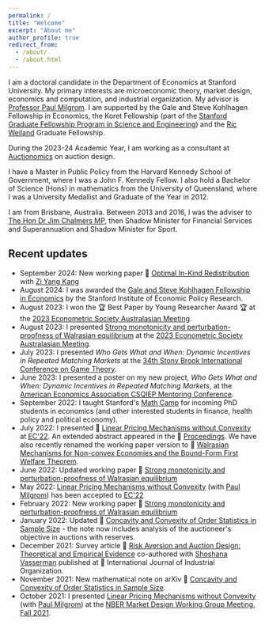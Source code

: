 ```yaml
---
permalink: /
title: "Welcome"
excerpt: "About me"
author_profile: true
redirect_from:
  - /about/
  - /about.html
---
```


I am a doctoral candidate in the Department of Economics at Stanford University. My primary interests are microeconomic theory, market design, economics and computation, and industrial organization. My advisor is [Professor Paul Milgrom](https://milgrom.people.stanford.edu/). I am supported by the Gale and Steve Kohlhagen Fellowship in Economics, the Koret Fellowship (part of the [Stanford Graduate Fellowship Program in Science and Engineering](https://vpge.stanford.edu/fellowships-funding/sgf/details)) and the [Ric Weiland](https://en.wikipedia.org/wiki/Ric_Weiland) Graduate Fellowship.

During the 2023-24 Academic Year, I am working as a consultant at [Auctionomics](https://www.auctionomics.com) on auction design.

I have a Master in Public Policy from the Harvard Kennedy School of Government, where I was a John F. Kennedy Fellow. I also hold a Bachelor of Science (Hons) in mathematics from the University of Queensland, where I was a University Medallist and Graduate of the Year in 2012.

I am from Brisbane, Australia. Between 2013 and 2016, I was the adviser to [The Hon Dr Jim Chalmers MP](https://jimchalmers.org/), then Shadow Minister for Financial Services and Superannuation and Shadow Minister for Sport.

## Recent updates
* September 2024: New working paper 📄  [Optimal In-Kind Redistribution](https://mitchwatt.github.io/files/OIKR.pdf) with [Zi Yang Kang](https://www.ziyangkang.com)
* August 2024: I was awarded the [Gale and Steve Kohlhagen Fellowship in Economics](https://siepr.stanford.edu/people/graduate-student-fellowship-recipient) by the Stanford Institute of Economic Policy Research.
* August 2023: I won the 🏆 Best Paper by Young Researcher Award 🏆 at the [2023 Econometric Society Australasian Meeting](https://www.esam2023.org).
* August 2023: I presented [Strong monotonicity and perturbation-proofness of Walrasian equilibrium](https://mitchwatt.github.io/files/perturbations.pdf) at the [2023 Econometric Society Australasian Meeting](https://www.esam2023.org).
* July 2023: I presented *Who Gets What and When: Dynamic Incentives in Repeated Matching Markets* at the [34th Stony Brook International Conference on Game Theory](https://gtcenter.org/international-conference/).
* June 2023: I presented a poster on my new project, *Who Gets What and When: Dynamic Incentives in Repeated Matching Markets*, at the [American Economics Association CSQIEP Mentoring Conference](https://www.aeaweb.org/about-aea/committees/aealgbtq/mentor-conference).
* September 2022: I taught Stanford's [Math Camp](https://mitchwatt.github.io/teaching/stanfordmathcamp) for incoming PhD students in economics (and other interested students in finance, health policy and political economy).
* July 2022: I presented 📄 [Linear Pricing Mechanisms without Convexity](https://mitchwatt.github.io/files/PricingMechanismsNonConvex.pdf) at [EC'22](https://ec22.sigecom.org/). An extended abstract appeared in the 📘 [Proceedings](https://doi.org/10.1145/3490486.3538310). We have also recently renamed the working paper version to 📄 [Walrasian Mechanisms for Non-convex Economies and the Bound-Form First Welfare Theorem](https://mitchwatt.github.io/files/PricingMechanismsNonConvex.pdf).
* June 2022: Updated working paper 📄 [Strong monotonicity and perturbation-proofness of Walrasian equilibrium](https://mitchwatt.github.io/files/perturbations.pdf)
* May 2022: [Linear Pricing Mechanisms without Convexity](https://mitchwatt.github.io/files/PricingMechanismsNonConvex.pdf) (with [Paul Milgrom](https://milgrom.people.stanford.edu/)) has been accepted to [EC'22](https://ec22.sigecom.org/)
* February 2022: New working paper 📄  [Strong monotonicity and perturbation-proofness of Walrasian equilibrium](https://mitchwatt.github.io/files/perturbations.pdf)
* January 2022: Updated 📄 [Concavity and Convexity of Order Statistics in Sample Size](https://arxiv.org/abs/2111.04702) - the note now includes analysis of the auctioneer's objective in auctions with reserves.
* December 2021: Survey article 📄 [Risk Aversion and Auction Design: Theoretical and Empirical Evidence](https://doi.org/10.1016/j.ijindorg.2021.102758) co-authored with [Shoshana Vasserman](https://shoshanavasserman.com/) published at 📘 International Journal of Industrial Organization.
* November 2021: New mathematical note on arXiv 📄 [Concavity and Convexity of Order Statistics in Sample Size](https://arxiv.org/abs/2111.04702).
* October 2021: I presented [Linear Pricing Mechanisms without Convexity](https://mitchwatt.github.io/files/PricingMechanismsNonConvex.pdf) (with [Paul Milgrom](https://milgrom.people.stanford.edu/)) at the [NBER Market Design Working Group Meeting, Fall 2021](https://youtu.be/fIJ2Dzmspg4).
